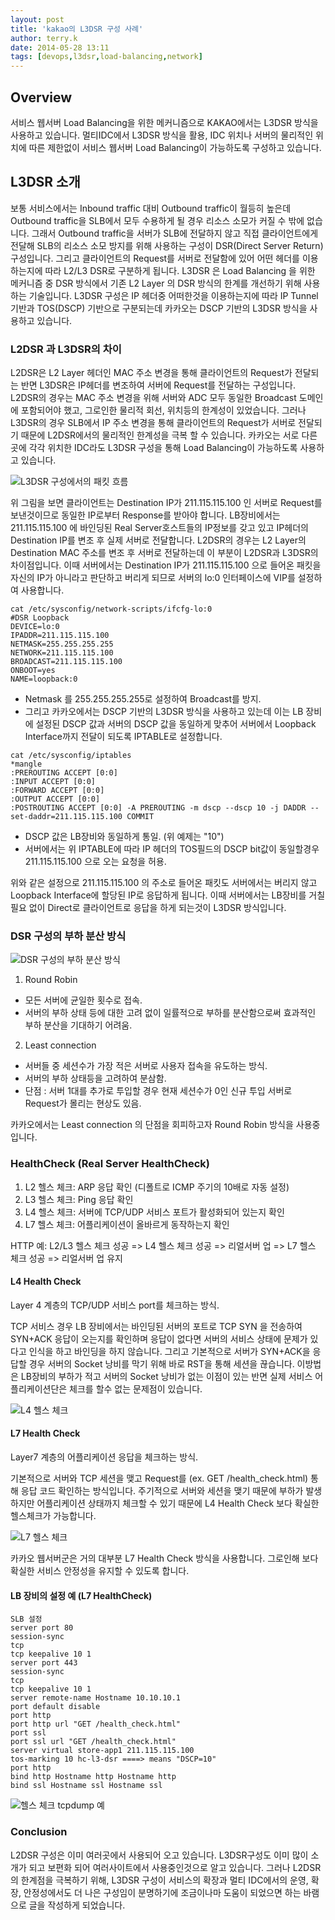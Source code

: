 ```yaml
---
layout: post
title: 'kakao의 L3DSR 구성 사례'
author: terry.k
date: 2014-05-28 13:11
tags: [devops,l3dsr,load-balancing,network]
---
```

## Overview

서비스 웹서버 Load Balancing을 위한 메커니즘으로 KAKAO에서는 L3DSR 방식을 사용하고 있습니다. 멀티IDC에서 L3DSR 방식을 활용, IDC 위치나 서버의 물리적인 위치에 따른 제한없이 서비스 웹서버 Load Balancing이 가능하도록 구성하고 있습니다.
<!--more-->

## L3DSR 소개

보통 서비스에서는 Inbound traffic 대비 Outbound traffic이 월등히 높은데 Outbound traffic을 SLB에서 모두 수용하게 될 경우 리소스 소모가 커질 수 밖에 없습니다. 그래서 Outbound traffic을 서버가 SLB에 전달하지 않고 직접 클라이언트에게 전달해 SLB의 리소스 소모 방지를 위해 사용하는 구성이 DSR(Direct Server Return) 구성입니다. 그리고 클라이언트의 Request를 서버로 전달함에 있어 어떤 헤더를 이용하는지에 따라 L2/L3 DSR로 구분하게 됩니다. L3DSR 은 Load Balancing 을 위한 메커니즘 중 DSR 방식에서 기존 L2 Layer 의 DSR 방식의 한계를 개선하기 위해 사용하는 기술입니다. L3DSR 구성은 IP 헤더중 어떠한것을 이용하는지에 따라 IP Tunnel 기반과 TOS(DSCP) 기반으로 구분되는데 카카오는 DSCP 기반의 L3DSR 방식을 사용하고 있습니다.

### L2DSR 과 L3DSR의 차이

L2DSR은 L2 Layer 헤더인 MAC 주소 변경을 통해 클라이언트의 Request가 전달되는 반면 L3DSR은 IP헤더를 변조하여 서버에 Request를 전달하는 구성입니다. L2DSR의 경우는 MAC 주소 변경을 위해 서버와 ADC 모두 동일한 Broadcast 도메인에 포함되어야 했고, 그로인한 물리적 회선, 위치등의 한계성이 있었습니다. 그러나 L3DSR의 경우 SLB에서 IP 주소 변경을 통해 클라이언트의 Request가 서버로 전달되기 때문에 L2DSR에서의 물리적인 한계성을 극복 할 수 있습니다. 카카오는 서로 다른곳에 각각 위치한 IDC라도 L3DSR 구성을 통해 Load Balancing이 가능하도록 사용하고 있습니다.

![L3DSR 구성에서의 패킷 흐름](http://meta-kage.kakaocdn.net/dn/osa/blog/content_images_2016_02_l3dsr.png)

위 그림을 보면 클라이언트는 Destination IP가 211.115.115.100 인 서버로 Request를 보낸것이므로 동일한 IP로부터 Response를 받아야 합니다.  LB장비에서는 211.115.115.100 에 바인딩된 Real Server호스트들의 IP정보를 갖고 있고 IP헤더의 Destination IP를 변조 후 실제 서버로 전달합니다. L2DSR의 경우는 L2 Layer의 Destination MAC 주소를 변조 후 서버로 전달하는데 이 부분이 L2DSR과 L3DSR의 차이점입니다. 이때 서버에서는 Destination IP가 211.115.115.100 으로 들어온 패킷을 자신의 IP가 아니라고 판단하고 버리게 되므로 서버의 lo:0 인터페이스에 VIP를 설정하여 사용합니다.

```
cat /etc/sysconfig/network-scripts/ifcfg-lo:0
#DSR Loopback
DEVICE=lo:0
IPADDR=211.115.115.100
NETMASK=255.255.255.255
NETWORK=211.115.115.100
BROADCAST=211.115.115.100
ONBOOT=yes
NAME=loopback:0
```

- Netmask 를 255.255.255.255로 설정하여 Broadcast를 방지.
- 그리고 카카오에서는 DSCP 기반의 L3DSR 방식을 사용하고 있는데 이는 LB 장비에 설정된 DSCP 값과 서버의 DSCP 값을 동일하게 맞추어 서버에서 Loopback Interface까지 전달이 되도록 IPTABLE로 설정합니다.

```
cat /etc/sysconfig/iptables
*mangle
:PREROUTING ACCEPT [0:0]
:INPUT ACCEPT [0:0]
:FORWARD ACCEPT [0:0]
:OUTPUT ACCEPT [0:0]
:POSTROUTING ACCEPT [0:0] -A PREROUTING -m dscp --dscp 10 -j DADDR --set-daddr=211.115.115.100 COMMIT
```

- DSCP 값은 LB장비와 동일하게 통일. (위 예제는 "10")
- 서버에서는 위 IPTABLE에 따라 IP 헤더의 TOS필드의 DSCP bit값이 동일할경우 211.115.115.100 으로 오는 요청을 허용.

위와 같은 설정으로 211.115.115.100 의 주소로 들어온 패킷도 서버에서는 버리지 않고 Loopback Interface에 할당된 IP로 응답하게 됩니다. 이때 서버에서는 LB장비를 거칠필요 없이 Direct로 클라이언트로 응답을 하게 되는것이  L3DSR 방식입니다.

### DSR 구성의 부하 분산 방식

![DSR 구성의 부하 분산 방식](http://meta-kage.kakaocdn.net/dn/osa/blog/content_images_2016_01_DSR.png)

1. Round Robin
 - 모든 서버에 균일한 횟수로 접속.
 - 서버의 부하 상태 등에 대한 고려 없이 일률적으로 부하를 분산함으로써 효과적인 부하 분산을 기대하기 어려움.
2. Least connection
 - 서버들 중 세션수가 가장 적은 서버로 사용자 접속을 유도하는 방식.
 - 서버의 부하 상태등을 고려하여 분삼함.
 - 단점 : 서버 1대를 추가로 투입할 경우 현재 세션수가 0인 신규 투입 서버로 Request가 몰리는 현상도 있음.

카카오에서는 Least connection 의 단점을 회피하고자 Round Robin 방식을 사용중입니다.

###  HealthCheck (Real Server HealthCheck)

1. L2 헬스 체크: ARP 응답 확인 (디폴트로 ICMP 주기의 10배로 자동 설정)
2. L3 헬스 체크: Ping 응답 확인
3. L4 헬스 체크: 서버에 TCP/UDP 서비스 포트가 활성화되어 있는지 확인
4. L7 헬스 체크: 어플리케이션이 올바르게 동작하는지 확인

HTTP 예: L2/L3 헬스 체크 성공 => L4 헬스 체크 성공 => 리얼서버 업 => L7 헬스 체크 성공 => 리얼서버 업 유지

#### L4 Health Check

Layer 4 계층의 TCP/UDP 서비스 port를 체크하는 방식.

TCP 서비스 경우  LB 장비에서는  바인딩된 서버의 포트로 TCP SYN 을 전송하여 SYN+ACK 응답이 오는지를 확인하며 응답이 없다면 서버의 서비스 상태에 문제가 있다고 인식을 하고 바인딩을 하지 않습니다. 그리고 기본적으로 서버가 SYN+ACK을 응답할 경우 서버의 Socket 낭비를 막기 위해 바로 RST을 통해 세션을 끊습니다. 이방법은 LB장비의 부하가 적고 서버의 Socket 낭비가 없는 이점이 있는 반면 실제 서비스 어플리케이션단은 체크를 할수 없는 문제점이 있습니다.

![L4 헬스 체크](http://meta-kage.kakaocdn.net/dn/osa/blog/content_images_2016_01_l4-healthcheck.png)

#### L7 Health Check

Layer7 계층의 어플리케이션 응답을 체크하는 방식.

기본적으로 서버와 TCP 세션을 맺고 Request를 (ex. GET /health_check.html) 통해 응답 코드 확인하는 방식입니다. 주기적으로 서버와 세션을 맺기 때문에 부하가 발생하지만 어플리케이션 상태까지 체크할 수 있기 때문에 L4 Health Check 보다 확실한 헬스체크가 가능합니다.

![L7 헬스 체크](http://meta-kage.kakaocdn.net/dn/osa/blog/content_images_2016_01_l7-healthcheck.png)

카카오 웹서버군은 거의 대부분 L7 Health Check 방식을 사용합니다. 그로인해 보다 확실한 서비스 안정성을 유지할 수 있도록 합니다.

#### LB 장비의 설정 예 (L7 HealthCheck)

```
SLB 설정
server port 80
session-sync
tcp
tcp keepalive 10 1
server port 443
session-sync
tcp
tcp keepalive 10 1
server remote-name Hostname 10.10.10.1
port default disable
port http
port http url "GET /health_check.html"
port ssl
port ssl url "GET /health_check.html"
server virtual store-app1 211.115.115.100
tos-marking 10 hc-l3-dsr ====> means "DSCP=10"
port http
bind http Hostname http Hostname http
bind ssl Hostname ssl Hostname ssl
```

![헬스 체크 tcpdump 예](http://meta-kage.kakaocdn.net/dn/osa/blog/content_images_2016_01_healthchcek-dump.png)

### Conclusion

L2DSR 구성은 이미 여러곳에서 사용되어 오고 있습니다. L3DSR구성도 이미 많이 소개가 되고 보편화 되어 여러사이트에서 사용중인것으로 알고 있습니다. 그러나 L2DSR의 한계점을 극복하기 위해, L3DSR 구성이 서비스의 확장과 멀티 IDC에서의 운영, 확장, 안정성에서도 더 나은 구성임이 분명하기에 조금이나마 도움이 되었으면 하는 바램으로 글을 작성하게 되었습니다.